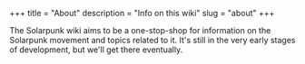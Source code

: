+++
title = "About"
description = "Info on this wiki"
slug = "about"
+++

The Solarpunk wiki aims to be a one-stop-shop for information on the Solarpunk movement and topics related to it.
It's still in the very early stages of development, but we'll get there eventually.